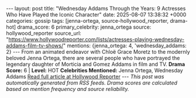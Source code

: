 --- layout: post title: "Wednesday Addams Through the Years: 9 Actresses Who Have Played the Iconic Character" date: 2025-08-07 13:38:32 +0000 categories: gossip tags: [jenna-ortega, source-hollywood_reporter, drama-hot] drama_score: 6 primary_celebrity: jenna_ortega source: hollywood_reporter source_url: "https://www.hollywoodreporter.com/lists/actresses-playing-wednesday-addams-film-tv-shows/" mentions: {jenna_ortega: 4, 'wednesday_addams: 2} --- From an animated endeavor with Chloë Grace Moretz to the modernly beloved Jenna Ortega, there are several people who have portrayed the legendary daughter of Morticia and Gomez Addams in film and TV. **Drama Score:** 6 | **Level:** HOT **Celebrities Mentioned:** Jenna Ortega, Wednesday Addams [Read full article at Hollywood Reporter](https://www.hollywoodreporter.com/lists/actresses-playing-wednesday-addams-film-tv-shows/) --- *This post was automatically generated from RSS feeds. Drama scores are calculated based on mention frequency and source reliability.*